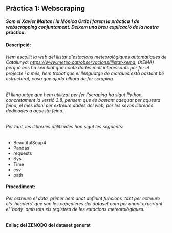 ## Pràctica 1: Webscraping

##### Som el Xavier Maltas i la Mónica Ortiz i farem la pràctica 1 de webscrapping conjuntament. Deixem una breu explicació de la nostra pràctica.


#### Descripció: 
###### Hem escollit la web del llistat d'estacions meteorològiques automàtiques de Catalunya: https://www.meteo.cat/observacions/llistat-xema, (XEMA) perquè ens ha semblat que conté dades molt interessants per fer el projecte i a més, hem trobat que el llenguatge de marques està bastant bé estructurat, cosa que ajuda alhora de fer scraping. 

###### El llenguatge que hem utilitzat per fer l'scraping ha sigut Python, concretament la versió 3.8, pensem que és bastant adequat per aquesta feina, el més idoni per extreure dades del web, per les seves llibreries dedicades a aquesta feina. 
###### Per tant, les llibreries utilitzades han sigut les següents:
- BeautifulSoup4
- Pandas
- requests
- Sys
- Time
- csv
- path


#### Procediment:
###### Per extreure el data, primer hem anat definint funcions, tant per extreure els 'headers' que són les capçaleres del dataset com per anant exportant el 'body' amb tots els registres de les estacions meteorològiques. 

#### Enllaç del ZENODO del dataset generat









